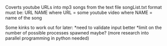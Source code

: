 Coverts youtube URLs into mp3 songs from the text file songList.txt
format must be:
URL NAME
where URL = some youtube video
where NAME = name of the song

Some kinks to work out for later:
*need to validate input better
*limit on the number of possible processes spawned maybe? (more research into parallel programming in python needed)
